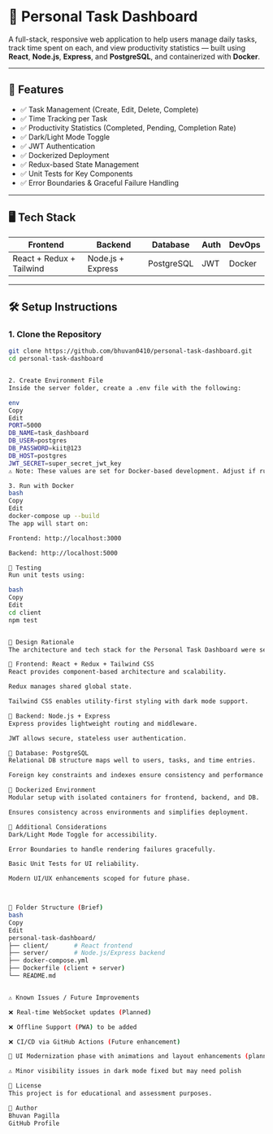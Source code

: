 # 📝 Personal Task Dashboard

A full-stack, responsive web application to help users manage daily tasks, track time spent on each, and view productivity statistics — built using **React**, **Node.js**, **Express**, and **PostgreSQL**, and containerized with **Docker**.

---

## 🚀 Features

- ✅ Task Management (Create, Edit, Delete, Complete)
- ✅ Time Tracking per Task
- ✅ Productivity Statistics (Completed, Pending, Completion Rate)
- ✅ Dark/Light Mode Toggle
- ✅ JWT Authentication
- ✅ Dockerized Deployment
- ✅ Redux-based State Management
- ✅ Unit Tests for Key Components
- ✅ Error Boundaries & Graceful Failure Handling

---

## 🖥️ Tech Stack

| Frontend | Backend | Database | Auth | DevOps |
|---------|---------|----------|------|--------|
| React + Redux + Tailwind | Node.js + Express | PostgreSQL | JWT | Docker |

---

## 🛠️ Setup Instructions

### 1. Clone the Repository

```bash
git clone https://github.com/bhuvan0410/personal-task-dashboard.git
cd personal-task-dashboard


2. Create Environment File
Inside the server folder, create a .env file with the following:

env
Copy
Edit
PORT=5000
DB_NAME=task_dashboard
DB_USER=postgres
DB_PASSWORD=kiit@123
DB_HOST=postgres
JWT_SECRET=super_secret_jwt_key
⚠️ Note: These values are set for Docker-based development. Adjust if running outside containers.

3. Run with Docker
bash
Copy
Edit
docker-compose up --build
The app will start on:

Frontend: http://localhost:3000

Backend: http://localhost:5000

🧪 Testing
Run unit tests using:

bash
Copy
Edit
cd client
npm test


🧠 Design Rationale
The architecture and tech stack for the Personal Task Dashboard were selected with scalability, developer experience, and responsiveness in mind.

🔹 Frontend: React + Redux + Tailwind CSS
React provides component-based architecture and scalability.

Redux manages shared global state.

Tailwind CSS enables utility-first styling with dark mode support.

🔹 Backend: Node.js + Express
Express provides lightweight routing and middleware.

JWT allows secure, stateless user authentication.

🔹 Database: PostgreSQL
Relational DB structure maps well to users, tasks, and time entries.

Foreign key constraints and indexes ensure consistency and performance.

🔹 Dockerized Environment
Modular setup with isolated containers for frontend, backend, and DB.

Ensures consistency across environments and simplifies deployment.

🔹 Additional Considerations
Dark/Light Mode Toggle for accessibility.

Error Boundaries to handle rendering failures gracefully.

Basic Unit Tests for UI reliability.

Modern UI/UX enhancements scoped for future phase.



🧭 Folder Structure (Brief)
bash
Copy
Edit
personal-task-dashboard/
├── client/       # React frontend
├── server/       # Node.js/Express backend
├── docker-compose.yml
├── Dockerfile (client + server)
└── README.md


⚠️ Known Issues / Future Improvements

❌ Real-time WebSocket updates (Planned)

❌ Offline Support (PWA) to be added

❌ CI/CD via GitHub Actions (Future enhancement)

🔄 UI Modernization phase with animations and layout enhancements (planned)

⚠️ Minor visibility issues in dark mode fixed but may need polish

📄 License
This project is for educational and assessment purposes.

🙌 Author
Bhuvan Pagilla
GitHub Profile
